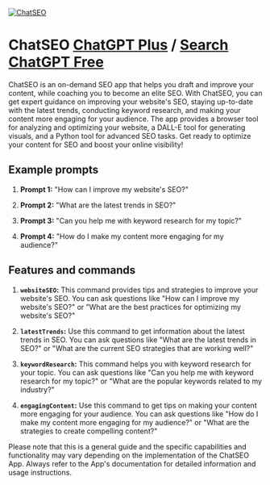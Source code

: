
[![ChatSEO](https://files.oaiusercontent.com/file-3VcC0cyYkK6sPe5plNsXdbJf?se=2123-10-18T03%3A09%3A12Z&sp=r&sv=2021-08-06&sr=b&rscc=max-age%3D31536000%2C%20immutable&rscd=attachment%3B%20filename%3Dcfb569e7-39bd-4213-b2e9-d60d686f43d3.png&sig=V%2BG6ERfcSct6aXT9jyyJMkwyeyoR4O2AXQD/lS0hF30%3D)](https://chat.openai.com/g/g-pGOmGrfJu-chatseo)

# ChatSEO [ChatGPT Plus](https://chat.openai.com/g/g-pGOmGrfJu-chatseo) / [Search ChatGPT Free](https://gptcall.net/index.html#/?search=ChatSEO)

ChatSEO is an on-demand SEO app that helps you draft and improve your content, while coaching you to become an elite SEO. With ChatSEO, you can get expert guidance on improving your website's SEO, staying up-to-date with the latest trends, conducting keyword research, and making your content more engaging for your audience. The app provides a browser tool for analyzing and optimizing your website, a DALL-E tool for generating visuals, and a Python tool for advanced SEO tasks. Get ready to optimize your content for SEO and boost your online visibility!

## Example prompts

1. **Prompt 1:** "How can I improve my website's SEO?"

2. **Prompt 2:** "What are the latest trends in SEO?"

3. **Prompt 3:** "Can you help me with keyword research for my topic?"

4. **Prompt 4:** "How do I make my content more engaging for my audience?"

## Features and commands

1. **`websiteSEO`:** This command provides tips and strategies to improve your website's SEO. You can ask questions like "How can I improve my website's SEO?" or "What are the best practices for optimizing my website's SEO?"

2. **`latestTrends`:** Use this command to get information about the latest trends in SEO. You can ask questions like "What are the latest trends in SEO?" or "What are the current SEO strategies that are working well?"

3. **`keywordResearch`:** This command helps you with keyword research for your topic. You can ask questions like "Can you help me with keyword research for my topic?" or "What are the popular keywords related to my industry?"

4. **`engagingContent`:** Use this command to get tips on making your content more engaging for your audience. You can ask questions like "How do I make my content more engaging for my audience?" or "What are the strategies to create compelling content?"

Please note that this is a general guide and the specific capabilities and functionality may vary depending on the implementation of the ChatSEO App. Always refer to the App's documentation for detailed information and usage instructions.


